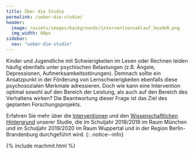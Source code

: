```yaml
---
title: Über die Studie
permalink: /ueber-die-studie/
header:
  image: /assets/images/backgrounds/interventionsablauf_headeR.png
  img_width: 80px
sidebar:
  nav: "ueber-die-studie"
---
```


Kinder und Jugendliche mit Schwierigkeiten im Lesen oder Rechnen leiden häufig ebenfalls unter psychischen Belastungen (z.B. Ängste, Depressionen, Aufmerksamkeitsstörungen).
Demnach sollte ein Ansatzpunkt in der Förderung von Lernschwierigkeiten ebenfalls diese psychosozialen Merkmale adressieren.
Doch wie kann eine Intervention optimal sowohl auf den Bereich der Leistung, als auch auf den Bereich des Verhaltens wirken?
Die Beantwortung dieser Frage ist das Ziel des geplanten Forschungsprojekts.

Erfahren Sie mehr über die [Interventionen](interventionen/) und den [Wissenschaftlichen Hintergrund](wissenschaftlicher-hintergrund/) unserer Studie, die im Schuljahr 2018/2019 im Raum München und im Schuljahr 2019/2020 im Raum Wuppertal und in der Region Berlin-Brandenburg durchgeführt wird.
{: .notice--info}

{% include machmit.html %}

